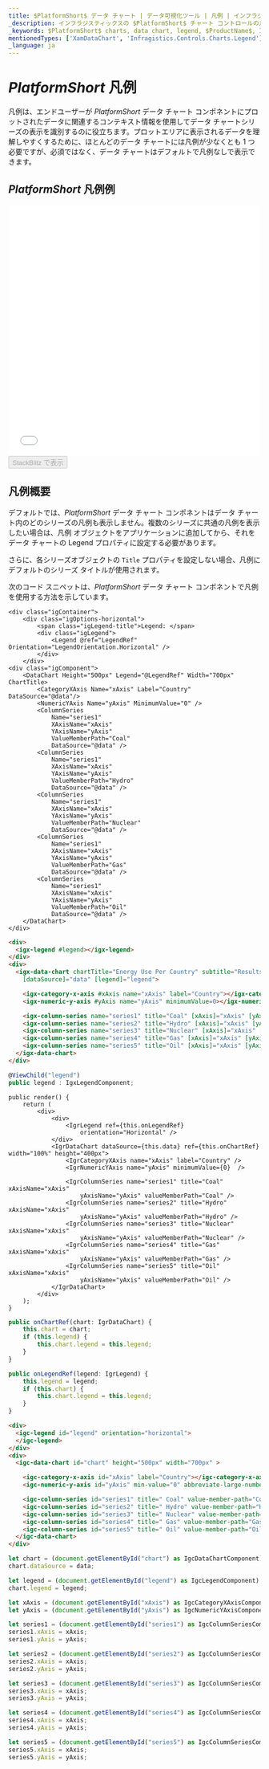 ```yaml
---
title: $PlatformShort$ データ チャート | データ可視化ツール | 凡例 | インフラジスティックス
_description: インフラジスティックスの $PlatformShort$ チャート コントロールの凡例は、プロットされたデータに関連するコンテキスト情報を表示します。$ProductName$ グラフ凡例をお試しください!
_keywords: $PlatformShort$ charts, data chart, legend, $ProductName$, Infragistics, $PlatformShort$ チャート, データ チャート, 凡例, インフラジスティックス
mentionedTypes: ['XamDataChart', 'Infragistics.Controls.Charts.Legend']
_language: ja
---
```

# $PlatformShort$ 凡例

凡例は、エンドユーザーが $PlatformShort$ データ チャート コンポネントにプロットされたデータに関連するコンテキスト情報を使用してデータ チャートシリーズの表示を識別するのに役立ちます。プロットエリアに表示されるデータを理解しやすくするために、ほとんどのデータ チャートには凡例が少なくとも 1 つ必要ですが、必須ではなく、データ チャートはデフォルトで凡例なしで表示できます。

## $PlatformShort$ 凡例例

<div class="sample-container loading" style="height: 500px">
    <iframe id="data-chart-legends-iframe" src='{environment:dvDemosBaseUrl}/charts/data-chart-legends' width="100%" height="100%" seamless frameBorder="0" onload="onXPlatSampleIframeContentLoaded(this);"></iframe>
</div>
<div>
    <button data-localize="stackblitz" disabled class="stackblitz-btn" data-iframe-id="data-chart-legends-iframe" data-demos-base-url="{environment:dvDemosBaseUrl}">StackBlitz で表示
    </button>
<sample-button src="charts/data-chart/legends"></sample-button>

</div>

<div class="divider--half"></div>

## 凡例概要

デフォルトでは、$PlatformShort$ データ チャート コンポネントはデータ チャート内のどのシリーズの凡例も表示しません。複数のシリーズに共通の凡例を表示したい場合は、凡例 オブジェクトをアプリケーションに追加してから、それをデータ チャートの Legend プロパティに設定する必要があります。

さらに、各シリーズオブジェクトの `Title` プロパティを設定しない場合、凡例にデフォルトのシリーズ タイトルが使用されます。

次のコード スニペットは、$PlatformShort$ データ チャート コンポネントで凡例を使用する方法を示しています。

```razor
<div class="igContainer">
    <div class="igOptions-horizontal">
        <span class="igLegend-title">Legend: </span>
        <div class="igLegend">
            <Legend @ref="LegendRef" Orientation="LegendOrientation.Horizontal" />
        </div>
    </div>
<div class="igComponent">
    <DataChart Height="500px" Legend="@LegendRef" Width="700px" ChartTitle>
        <CategoryXAxis Name="xAxis" Label="Country" DataSource="@data"/>
        <NumericYAxis Name="yAxis" MinimumValue="0" />
        <ColumnSeries
            Name="series1"
            XAxisName="xAxis"
            YAxisName="yAxis"
            ValueMemberPath="Coal"
            DataSource="@data" />
        <ColumnSeries
            Name="series1"
            XAxisName="xAxis"
            YAxisName="yAxis"
            ValueMemberPath="Hydro"
            DataSource="@data" />
        <ColumnSeries
            Name="series1"
            XAxisName="xAxis"
            YAxisName="yAxis"
            ValueMemberPath="Nuclear"
            DataSource="@data" />
        <ColumnSeries
            Name="series1"
            XAxisName="xAxis"
            YAxisName="yAxis"
            ValueMemberPath="Gas"
            DataSource="@data" />
        <ColumnSeries
            Name="series1"
            XAxisName="xAxis"
            YAxisName="yAxis"
            ValueMemberPath="Oil"
            DataSource="@data" />
    </DataChart>
</div>
```

```html
<div>
  <igx-legend #legend></igx-legend>
</div>
<div>
  <igx-data-chart chartTitle="Energy Use Per Country" subtitle="Results over a two year period" height="600px" width="100%"
    [dataSource]="data" [legend]="legend">

    <igx-category-x-axis #xAxis name="xAxis" label="Country"></igx-category-x-axis>
    <igx-numeric-y-axis #yAxis name="yAxis" minimumValue=0></igx-numeric-y-axis>

    <igx-column-series name="series1" title="Coal" [xAxis]="xAxis" [yAxis]="yAxis" valueMemberPath="Coal"></igx-column-series>
    <igx-column-series name="series2" title="Hydro" [xAxis]="xAxis" [yAxis]="yAxis" valueMemberPath="Hydro"></igx-column-series>
    <igx-column-series name="series3" title="Nuclear" [xAxis]="xAxis" [yAxis]="yAxis" valueMemberPath="Nuclear"></igx-column-series>
    <igx-column-series name="series4" title="Gas" [xAxis]="xAxis" [yAxis]="yAxis" valueMemberPath="Gas"></igx-column-series>
    <igx-column-series name="series5" title="Oil" [xAxis]="xAxis" [yAxis]="yAxis" valueMemberPath="Oil"></igx-column-series>
  </igx-data-chart>
</div>
```

```ts
@ViewChild("legend")
public legend : IgxLegendComponent;
```

```tsx
public render() {
    return (
        <div>
            <div>
                <IgrLegend ref={this.onLegendRef}
                    orientation="Horizontal" />
            </div>
            <IgrDataChart dataSource={this.data} ref={this.onChartRef} width="100%" height="400px">
                <IgrCategoryXAxis name="xAxis" label="Country" />
                <IgrNumericYAxis name="yAxis" minimumValue={0}  />

                <IgrColumnSeries name="series1" title="Coal" xAxisName="xAxis"
                    yAxisName="yAxis" valueMemberPath="Coal" />
                <IgrColumnSeries name="series2" title="Hydro" xAxisName="xAxis"
                    yAxisName="yAxis" valueMemberPath="Hydro" />
                <IgrColumnSeries name="series3" title="Nuclear" xAxisName="xAxis"
                    yAxisName="yAxis" valueMemberPath="Nuclear" />
                <IgrColumnSeries name="series4" title="Gas" xAxisName="xAxis"
                    yAxisName="yAxis" valueMemberPath="Gas" />
                <IgrColumnSeries name="series5" title="Oil" xAxisName="xAxis"
                    yAxisName="yAxis" valueMemberPath="Oil" />
            </IgrDataChart>
        </div>
    );
}
```

```ts
public onChartRef(chart: IgrDataChart) {
    this.chart = chart;
    if (this.legend) {
        this.chart.legend = this.legend;
    }
}

public onLegendRef(legend: IgrLegend) {
    this.legend = legend;
    if (this.chart) {
        this.chart.legend = this.legend;
    }
}
```

```html
<div>
  <igc-legend id="legend" orientation="horizontal">
  </igc-legend>
</div>
<div>
  <igc-data-chart id="chart" height="500px" width="700px" >

    <igc-category-x-axis id="xAxis" label="Country"></igc-category-x-axis>
    <igc-numeric-y-axis id="yAxis" min-value="0" abbreviate-large-numbers="true"></igc-numeric-y-axis>

    <igc-column-series id="series1" title=" Coal" value-member-path="Coal"></igc-column-series>
    <igc-column-series id="series2" title=" Hydro" value-member-path="Hydro"></igc-column-series>
    <igc-column-series id="series3" title=" Nuclear" value-member-path="Nuclear"></igc-column-series>
    <igc-column-series id="series4" title=" Gas" value-member-path="Gas"></igc-column-series>
    <igc-column-series id="series5" title=" Oil" value-member-path="Oil"></igc-column-series>
  </igc-data-chart>
</div>
```

```ts
let chart = (document.getElementById("chart") as IgcDataChartComponent);
chart.dataSource = data;

let legend = (document.getElementById("legend") as IgcLegendComponent);
chart.legend = legend;

let xAxis = (document.getElementById("xAxis") as IgcCategoryXAxisComponent);
let yAxis = (document.getElementById("yAxis") as IgcNumericYAxisComponent);

let series1 = (document.getElementById("series1") as IgcColumnSeriesComponent);
series1.xAxis = xAxis;
series1.yAxis = yAxis;

let series2 = (document.getElementById("series2") as IgcColumnSeriesComponent);
series2.xAxis = xAxis;
series2.yAxis = yAxis;

let series3 = (document.getElementById("series3") as IgcColumnSeriesComponent);
series3.xAxis = xAxis;
series3.yAxis = yAxis;

let series4 = (document.getElementById("series4") as IgcColumnSeriesComponent);
series4.xAxis = xAxis;
series4.yAxis = yAxis;

let series5 = (document.getElementById("series5") as IgcColumnSeriesComponent);
series5.xAxis = xAxis;
series5.yAxis = yAxis;
```